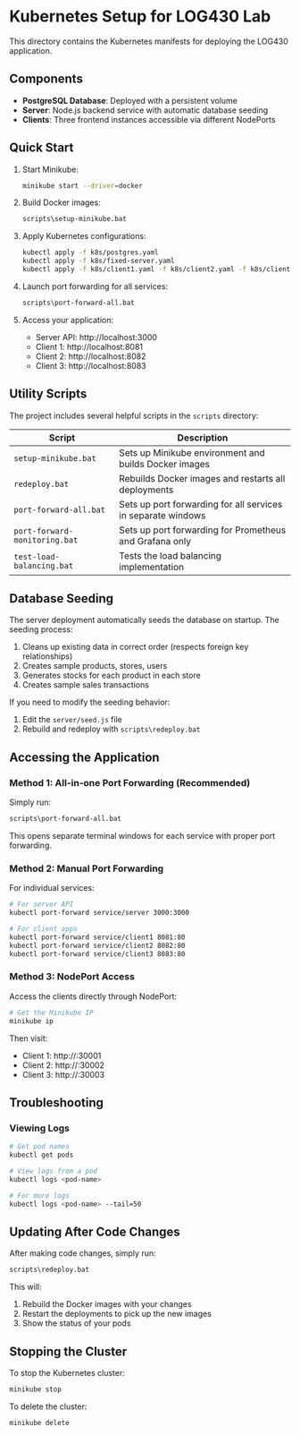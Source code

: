 # Kubernetes Setup for LOG430 Lab

This directory contains the Kubernetes manifests for deploying the LOG430 application.

## Components

- **PostgreSQL Database**: Deployed with a persistent volume
- **Server**: Node.js backend service with automatic database seeding
- **Clients**: Three frontend instances accessible via different NodePorts

## Quick Start

1. Start Minikube:

   ```bash
   minikube start --driver=docker
   ```

2. Build Docker images:

   ```bash
   scripts\setup-minikube.bat
   ```

3. Apply Kubernetes configurations:

   ```bash
   kubectl apply -f k8s/postgres.yaml
   kubectl apply -f k8s/fixed-server.yaml
   kubectl apply -f k8s/client1.yaml -f k8s/client2.yaml -f k8s/client3.yaml
   ```

4. Launch port forwarding for all services:

   ```bash
   scripts\port-forward-all.bat
   ```

5. Access your application:
   - Server API: http://localhost:3000
   - Client 1: http://localhost:8081
   - Client 2: http://localhost:8082
   - Client 3: http://localhost:8083

## Utility Scripts

The project includes several helpful scripts in the `scripts` directory:

| Script                     | Description                                                  |
| -------------------------- | ------------------------------------------------------------ |
| `setup-minikube.bat`       | Sets up Minikube environment and builds Docker images        |
| `redeploy.bat`             | Rebuilds Docker images and restarts all deployments          |
| `port-forward-all.bat`     | Sets up port forwarding for all services in separate windows |
| `port-forward-monitoring.bat` | Sets up port forwarding for Prometheus and Grafana only   |
| `test-load-balancing.bat`  | Tests the load balancing implementation                      |

## Database Seeding

The server deployment automatically seeds the database on startup. The seeding process:

1. Cleans up existing data in correct order (respects foreign key relationships)
2. Creates sample products, stores, users
3. Generates stocks for each product in each store
4. Creates sample sales transactions

If you need to modify the seeding behavior:

1. Edit the `server/seed.js` file
2. Rebuild and redeploy with `scripts\redeploy.bat`

## Accessing the Application

### Method 1: All-in-one Port Forwarding (Recommended)

Simply run:

```bash
scripts\port-forward-all.bat
```

This opens separate terminal windows for each service with proper port forwarding.

### Method 2: Manual Port Forwarding

For individual services:

```bash
# For server API
kubectl port-forward service/server 3000:3000

# For client apps
kubectl port-forward service/client1 8081:80
kubectl port-forward service/client2 8082:80
kubectl port-forward service/client3 8083:80
```

### Method 3: NodePort Access

Access the clients directly through NodePort:

```bash
# Get the Minikube IP
minikube ip
```

Then visit:

- Client 1: http://<minikube-ip>:30001
- Client 2: http://<minikube-ip>:30002
- Client 3: http://<minikube-ip>:30003

## Troubleshooting

### Viewing Logs

```bash
# Get pod names
kubectl get pods

# View logs from a pod
kubectl logs <pod-name>

# For more logs
kubectl logs <pod-name> --tail=50
```

## Updating After Code Changes

After making code changes, simply run:

```bash
scripts\redeploy.bat
```

This will:

1. Rebuild the Docker images with your changes
2. Restart the deployments to pick up the new images
3. Show the status of your pods

## Stopping the Cluster

To stop the Kubernetes cluster:

```bash
minikube stop
```

To delete the cluster:

```bash
minikube delete
```
